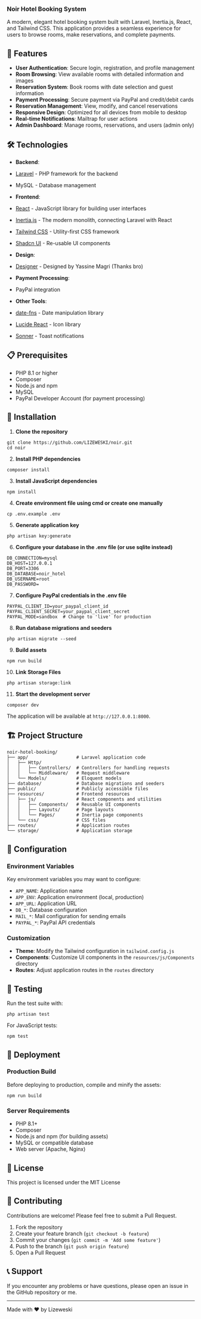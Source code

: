 ### Noir Hotel Booking System

A modern, elegant hotel booking system built with Laravel, Inertia.js, React, and Tailwind CSS. This application provides a seamless experience for users to browse rooms, make reservations, and complete payments.

## 🌟 Features

- **User Authentication**: Secure login, registration, and profile management
- **Room Browsing**: View available rooms with detailed information and images
- **Reservation System**: Book rooms with date selection and guest information
- **Payment Processing**: Secure payment via PayPal and credit/debit cards
- **Reservation Management**: View, modify, and cancel reservations
- **Responsive Design**: Optimized for all devices from mobile to desktop
- **Real-time Notifications**: Mailtrap for user actions
- **Admin Dashboard**: Manage rooms, reservations, and users (admin only)


## 🛠️ Technologies

- **Backend**:

- [Laravel](https://laravel.com/) - PHP framework for the backend
- MySQL - Database management



- **Frontend**:

- [React](https://reactjs.org/) - JavaScript library for building user interfaces
- [Inertia.js](https://inertiajs.com/) - The modern monolith, connecting Laravel with React
- [Tailwind CSS](https://tailwindcss.com/) - Utility-first CSS framework
- [Shadcn UI](https://ui.shadcn.com/) - Re-usable UI components

- **Design**: 
- [Designer](https://www.behance.net/yassinemagri) - Designed by Yassine Magri (Thanks bro)

- **Payment Processing**:

- PayPal integration

- **Other Tools**:

- [date-fns](https://date-fns.org/) - Date manipulation library
- [Lucide React](https://lucide.dev/) - Icon library
- [Sonner](https://sonner.emilkowal.ski/) - Toast notifications





## 📋 Prerequisites

- PHP 8.1 or higher
- Composer
- Node.js and npm
- MySQL
- PayPal Developer Account (for payment processing)


## 🚀 Installation

1. **Clone the repository**


```shellscript
git clone https://github.com/LIZEWESKI/noir.git
cd noir
```

2. **Install PHP dependencies**


```shellscript
composer install
```

3. **Install JavaScript dependencies**


```shellscript
npm install
```

4. **Create environment file using cmd or create one manually**


```shellscript
cp .env.example .env 
```


5. **Generate application key**


```shellscript
php artisan key:generate
```

6. **Configure your database in the .env file (or use sqlite instead)**


```plaintext
DB_CONNECTION=mysql
DB_HOST=127.0.0.1
DB_PORT=3306
DB_DATABASE=noir_hotel
DB_USERNAME=root
DB_PASSWORD=
```

7. **Configure PayPal credentials in the .env file**


```plaintext
PAYPAL_CLIENT_ID=your_paypal_client_id
PAYPAL_CLIENT_SECRET=your_paypal_client_secret
PAYPAL_MODE=sandbox  # Change to 'live' for production
```

8. **Run database migrations and seeders**


```shellscript
php artisan migrate --seed
```

9. **Build assets**


```shellscript
npm run build
```

10. **Link Storage Files**

```shellscript
php artisan storage:link
```

11. **Start the development server**


```shellscript
composer dev
```

The application will be available at `http://127.0.0.1:8000`.

## 🏗️ Project Structure

```plaintext
noir-hotel-booking/
├── app/                  # Laravel application code
│   ├── Http/
│   │   ├── Controllers/  # Controllers for handling requests
│   │   └── Middleware/   # Request middleware
│   └── Models/           # Eloquent models
├── database/             # Database migrations and seeders
├── public/               # Publicly accessible files
├── resources/            # Frontend resources
│   ├── js/               # React components and utilities
│   │   ├── Components/   # Reusable UI components
│   │   ├── Layouts/      # Page layouts
│   │   └── Pages/        # Inertia page components
│   └── css/              # CSS files
├── routes/               # Application routes
└── storage/              # Application storage
```

## 🔧 Configuration

### Environment Variables

Key environment variables you may want to configure:

- `APP_NAME`: Application name
- `APP_ENV`: Application environment (local, production)
- `APP_URL`: Application URL
- `DB_*`: Database configuration
- `MAIL_*`: Mail configuration for sending emails
- `PAYPAL_*`: PayPal API credentials


### Customization

- **Theme**: Modify the Tailwind configuration in `tailwind.config.js`
- **Components**: Customize UI components in the `resources/js/Components` directory
- **Routes**: Adjust application routes in the `routes` directory


## 🧪 Testing

Run the test suite with:

```shellscript
php artisan test
```

For JavaScript tests:

```shellscript
npm test
```

## 🔄 Deployment

### Production Build

Before deploying to production, compile and minify the assets:

```shellscript
npm run build
```

### Server Requirements

- PHP 8.1+
- Composer
- Node.js and npm (for building assets)
- MySQL or compatible database
- Web server (Apache, Nginx)


## 📝 License

This project is licensed under the MIT License 

## 👥 Contributing

Contributions are welcome! Please feel free to submit a Pull Request.

1. Fork the repository
2. Create your feature branch (`git checkout -b feature`)
3. Commit your changes (`git commit -m 'Add some feature'`)
4. Push to the branch (`git push origin feature`)
5. Open a Pull Request


## 📞 Support

If you encounter any problems or have questions, please open an issue in the GitHub repository or me.

---

Made with ❤️ by Lizeweski